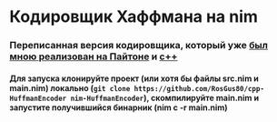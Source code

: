# Кодировщик Хаффмана на nim

### Переписанная версия кодировщика, который уже [был мною реализован на Пайтоне](https://github.com/RosGus80/HuffmanEncoder) и [с++](https://github.com/RosGus80/cpp-huffman)

#### Для запуска клонируйте проект (или хотя бы файлы src.nim и main.nim) локально (`git clone https://github.com/RosGus80/cpp-HuffmanEncoder nim-HuffmanEncoder`), скомпилируйте main.nim и запустите получившийся бинарник (nim c -r main.nim)